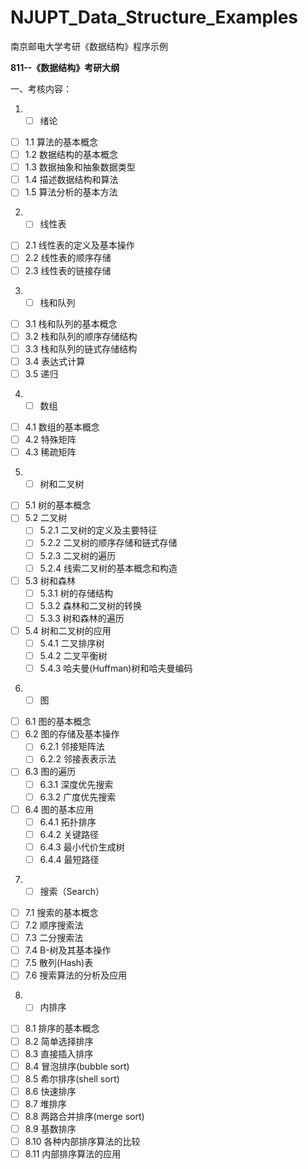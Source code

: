# NJUPT_Data_Structure_Examples
南京邮电大学考研《数据结构》程序示例

**811--《数据结构》考研大纲**

一、考核内容：

1. - [ ] 绪论

- [ ] 1.1 算法的基本概念
- [ ] 1.2 数据结构的基本概念
- [ ] 1.3 数据抽象和抽象数据类型
- [ ] 1.4 描述数据结构和算法
- [ ] 1.5 算法分析的基本方法

2. - [ ] 线性表

- [ ] 2.1 线性表的定义及基本操作
- [ ] 2.2 线性表的顺序存储
- [ ] 2.3 线性表的链接存储

3. - [ ] 栈和队列

- [ ] 3.1 栈和队列的基本概念
- [ ] 3.2 栈和队列的顺序存储结构
- [ ] 3.3 栈和队列的链式存储结构
- [ ] 3.4 表达式计算
- [ ] 3.5 递归

4. - [ ] 数组

- [ ] 4.1 数组的基本概念
- [ ] 4.2 特殊矩阵
- [ ] 4.3 稀疏矩阵

5. - [ ] 树和二叉树

- [ ] 5.1 树的基本概念
- [ ] 5.2 二叉树
    - [ ] 5.2.1 二叉树的定义及主要特征
    - [ ] 5.2.2 二叉树的顺序存储和链式存储
    - [ ] 5.2.3 二叉树的遍历
    - [ ] 5.2.4 线索二叉树的基本概念和构造
- [ ] 5.3 树和森林
    - [ ] 5.3.1 树的存储结构
    - [ ] 5.3.2 森林和二叉树的转换
    - [ ] 5.3.3 树和森林的遍历
- [ ] 5.4 树和二叉树的应用
    - [ ] 5.4.1 二叉排序树
    - [ ] 5.4.2 二叉平衡树
    - [ ] 5.4.3 哈夫曼(Huffman)树和哈夫曼编码

6. - [ ] 图

- [ ] 6.1 图的基本概念
- [ ] 6.2 图的存储及基本操作
    - [ ] 6.2.1 邻接矩阵法
    - [ ] 6.2.2 邻接表表示法
- [ ] 6.3 图的遍历
    - [ ] 6.3.1 深度优先搜索
    - [ ] 6.3.2 广度优先搜索
- [ ] 6.4 图的基本应用
    - [ ] 6.4.1 拓扑排序
    - [ ] 6.4.2 关键路径
    - [ ] 6.4.3 最小代价生成树
    - [ ] 6.4.4 最短路径

7. - [ ] 搜索（Search）

- [ ] 7.1 搜索的基本概念
- [ ] 7.2 顺序搜索法
- [ ] 7.3 二分搜索法
- [ ] 7.4 B-树及其基本操作
- [ ] 7.5 散列(Hash)表
- [ ] 7.6 搜索算法的分析及应用

8. - [ ] 内排序

- [ ] 8.1 排序的基本概念
- [ ] 8.2 简单选择排序
- [ ] 8.3 直接插入排序
- [ ] 8.4 冒泡排序(bubble sort)
- [ ] 8.5 希尔排序(shell sort)
- [ ] 8.6 快速排序
- [ ] 8.7 堆排序
- [ ] 8.8 两路合并排序(merge sort)
- [ ] 8.9 基数排序
- [ ] 8.10 各种内部排序算法的比较
- [ ] 8.11 内部排序算法的应用
